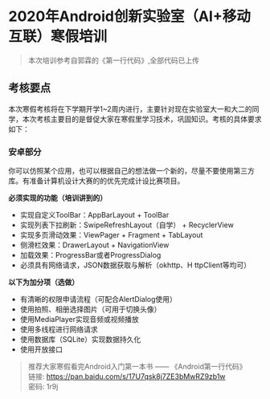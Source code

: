 # 2020年Android创新实验室（AI+移动互联）寒假培训

> 本次培训参考自郭霖的《第一行代码》,全部代码已上传

## 考核要点

本次寒假考核将在下学期开学1~2周内进行，主要针对现在实验室大一和大二的同学，本次考核主要目的是督促大家在寒假里学习技术，巩固知识。考核的具体要求如下：

### 安卓部分

你可以仿照某个应用，也可以根据自己的想法做一个新的，尽量不要使用第三方库。有准备计算机设计大赛的的优先完成计设比赛项目。

**必须实现的功能（培训讲到的）**

+ 实现自定义ToolBar：AppBarLayout + ToolBar
+ 实现列表下拉刷新：SwipeRefreshLayout（自学） + RecyclerView
+ 实现多页滑动效果：ViewPager + Fragment + TabLayout
+ 侧滑栏效果：DrawerLayout + NavigationView
+ 加载效果：ProgressBar或者ProgressDialog
+ 必须具有网络请求，JSON数据获取与解析（okhttp、H
ttpClient等均可）

**以下为加分项（选做）**

+ 有清晰的权限申请流程（可配合AlertDialog使用）
+ 使用拍照、相册选择图片（可用于切换头像）
+ 使用MediaPlayer实现音频或视频播放
+ 使用多线程进行网络请求
+ 使用数据库（SQLite）实现数据持久化
+ 使用开放接口

> 推荐大家寒假看完Android入门第一本书 —— 《Android第一行代码》<br>
链接: https://pan.baidu.com/s/17U7qsk8j7ZE3bMwRZ9zb1w<br>
密码: 1r9j